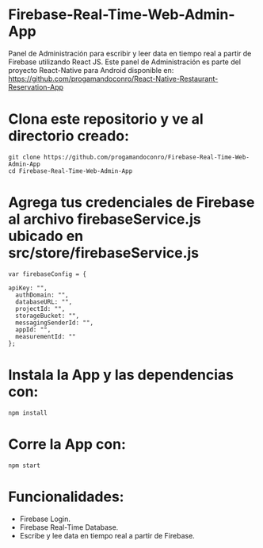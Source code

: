 # Firebase-Real-Time-Web-Admin-App
Panel de Administración para escribir y leer data en tiempo real a partir de Firebase utilizando React JS. Este panel de Administración es parte del proyecto React-Native para Android disponible en: https://github.com/progamandoconro/React-Native-Restaurant-Reservation-App

# Clona este repositorio y ve al directorio creado: 

    git clone https://github.com/progamandoconro/Firebase-Real-Time-Web-Admin-App
    cd Firebase-Real-Time-Web-Admin-App
    
# Agrega tus credenciales de Firebase al archivo firebaseService.js ubicado en src/store/firebaseService.js   
    
    var firebaseConfig = {

    apiKey: "",
      authDomain: "",
      databaseURL: "",
      projectId: "",
      storageBucket: "",
      messagingSenderId: "",
      appId: "",
      measurementId: ""
    };

# Instala la App y las dependencias con: 
   
    npm install 
    
# Corre la App con:

    npm start

# Funcionalidades:

* Firebase Login.
* Firebase Real-Time Database.
* Escribe y lee data en tiempo real a partir de Firebase. 

